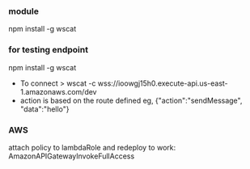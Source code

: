 ### module
npm install -g wscat 
### for testing endpoint
npm install -g wscat 
- To connect > wscat -c wss://ioowgj15h0.execute-api.us-east-1.amazonaws.com/dev
- action is based on the route defined eg, {"action":"sendMessage", "data":"hello"}

### AWS
attach policy to lambdaRole and redeploy to work: AmazonAPIGatewayInvokeFullAccess

